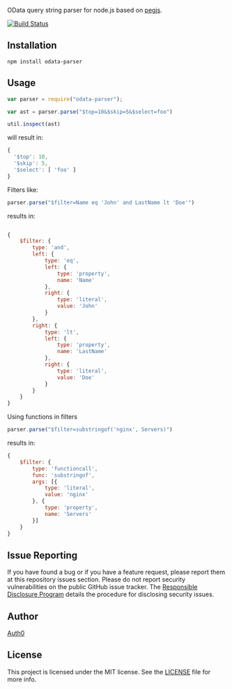 OData query string parser for node.js based on [pegjs](http://pegjs.majda.cz/).

[![Build Status](https://travis-ci.org/auth0/node-odata-parser.svg)](https://travis-ci.org/auth0/node-odata-parser)

## Installation

```
npm install odata-parser
```

## Usage

```javascript
var parser = require("odata-parser");

var ast = parser.parse("$top=10&$skip=5&$select=foo")

util.inspect(ast)
```

will result in:

```javascript
{
  '$top': 10,
  '$skip': 5,
  '$select': [ 'foo' ]
}
```

Filters like:

```javascript
parser.parse("$filter=Name eq 'John' and LastName lt 'Doe'")
```
results in:

```javascript

{
    $filter: {
        type: 'and',
        left: {
            type: 'eq',
            left: {
                type: 'property',
                name: 'Name'
            },
            right: {
                type: 'literal',
                value: 'John'
            }
        },
        right: {
            type: 'lt',
            left: {
                type: 'property',
                name: 'LastName'
            },
            right: {
                type: 'literal',
                value: 'Doe'
            }
        }
    }
}
```

Using functions in filters

```javascript
parser.parse("$filter=substringof('nginx', Servers)")
```

results in:

```javascript
{
    $filter: {
        type: 'functioncall',
        func: 'substringof',
        args: [{
            type: 'literal',
            value: 'nginx'
        }, {
            type: 'property',
            name: 'Servers'
        }]
    }
}
```

## Issue Reporting

If you have found a bug or if you have a feature request, please report them at this repository issues section. Please do not report security vulnerabilities on the public GitHub issue tracker. The [Responsible Disclosure Program](https://auth0.com/whitehat) details the procedure for disclosing security issues.

## Author

[Auth0](github.com/auth0)

## License

This project is licensed under the MIT license. See the [LICENSE](LICENSE) file for more info.
